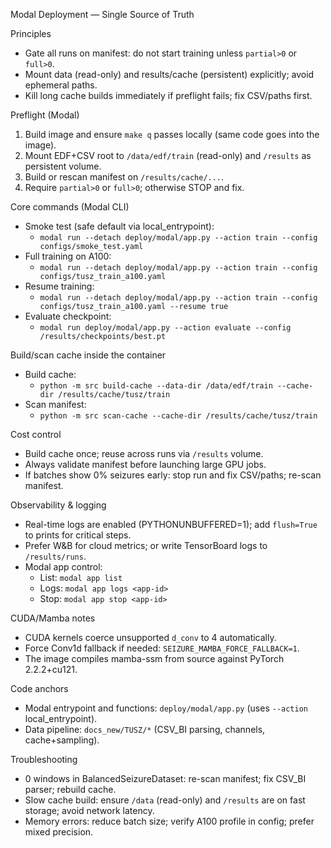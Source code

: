 Modal Deployment — Single Source of Truth

Principles
- Gate all runs on manifest: do not start training unless `partial>0` or `full>0`.
- Mount data (read-only) and results/cache (persistent) explicitly; avoid ephemeral paths.
- Kill long cache builds immediately if preflight fails; fix CSV/paths first.

Preflight (Modal)
1) Build image and ensure `make q` passes locally (same code goes into the image).
2) Mount EDF+CSV root to `/data/edf/train` (read-only) and `/results` as persistent volume.
3) Build or rescan manifest on `/results/cache/...`.
4) Require `partial>0` or `full>0`; otherwise STOP and fix.

Core commands (Modal CLI)
- Smoke test (safe default via local_entrypoint):
  - `modal run --detach deploy/modal/app.py --action train --config configs/smoke_test.yaml`
- Full training on A100:
  - `modal run --detach deploy/modal/app.py --action train --config configs/tusz_train_a100.yaml`
- Resume training:
  - `modal run --detach deploy/modal/app.py --action train --config configs/tusz_train_a100.yaml --resume true`
- Evaluate checkpoint:
  - `modal run deploy/modal/app.py --action evaluate --config /results/checkpoints/best.pt`

Build/scan cache inside the container
- Build cache:
  - `python -m src build-cache --data-dir /data/edf/train --cache-dir /results/cache/tusz/train`
- Scan manifest:
  - `python -m src scan-cache --cache-dir /results/cache/tusz/train`

Cost control
- Build cache once; reuse across runs via `/results` volume.
- Always validate manifest before launching large GPU jobs.
- If batches show 0% seizures early: stop run and fix CSV/paths; re-scan manifest.

Observability & logging
- Real-time logs are enabled (PYTHONUNBUFFERED=1); add `flush=True` to prints for critical steps.
- Prefer W&B for cloud metrics; or write TensorBoard logs to `/results/runs`.
- Modal app control:
  - List: `modal app list`
  - Logs: `modal app logs <app-id>`
  - Stop: `modal app stop <app-id>`

CUDA/Mamba notes
- CUDA kernels coerce unsupported `d_conv` to 4 automatically.
- Force Conv1d fallback if needed: `SEIZURE_MAMBA_FORCE_FALLBACK=1`.
- The image compiles mamba-ssm from source against PyTorch 2.2.2+cu121.

Code anchors
- Modal entrypoint and functions: `deploy/modal/app.py` (uses `--action` local_entrypoint).
- Data pipeline: `docs_new/TUSZ/*` (CSV_BI parsing, channels, cache+sampling).

Troubleshooting
- 0 windows in BalancedSeizureDataset: re-scan manifest; fix CSV_BI parser; rebuild cache.
- Slow cache build: ensure `/data` (read-only) and `/results` are on fast storage; avoid network latency.
- Memory errors: reduce batch size; verify A100 profile in config; prefer mixed precision.

